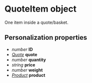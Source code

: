 # QuoteItem object

One item inside a quote/basket.

## Personalization properties

- _number_ **ID**
- _[Quote](copernica-docs:MarketingSuite/magento-integration/object/quote)_ **quote**
- _number_ **quantity**
- _string_ **price**
- _number_ **weight**
- _[Product](copernica-docs:MarketingSuite/magento-integration/object/product)_ **product**
